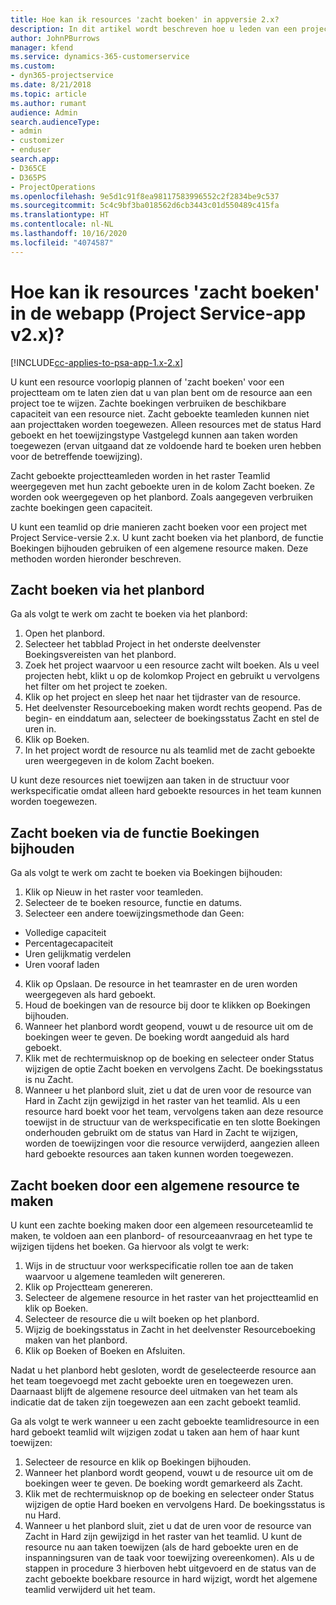 ```yaml
---
title: Hoe kan ik resources 'zacht boeken' in appversie 2.x?
description: In dit artikel wordt beschreven hoe u leden van een projectteam zacht boekt met Project Service.
author: JohnPBurrows
manager: kfend
ms.service: dynamics-365-customerservice
ms.custom:
- dyn365-projectservice
ms.date: 8/21/2018
ms.topic: article
ms.author: rumant
audience: Admin
search.audienceType:
- admin
- customizer
- enduser
search.app:
- D365CE
- D365PS
- ProjectOperations
ms.openlocfilehash: 9e5d1c91f8ea98117583996552c2f2834be9c537
ms.sourcegitcommit: 5c4c9bf3ba018562d6cb3443c01d550489c415fa
ms.translationtype: HT
ms.contentlocale: nl-NL
ms.lasthandoff: 10/16/2020
ms.locfileid: "4074587"
---
```

# <a name="how-do-i-soft-book-resources-in-the-web-app-project-service-app-v2x"></a>Hoe kan ik resources 'zacht boeken' in de webapp (Project Service-app v2.x)?

[!INCLUDE[cc-applies-to-psa-app-1.x-2.x](../includes/cc-applies-to-psa-app-1x-2x.md)]

U kunt een resource voorlopig plannen of 'zacht boeken' voor een projectteam om te laten zien dat u van plan bent om de resource aan een project toe te wijzen. Zachte boekingen verbruiken de beschikbare capaciteit van een resource niet. Zacht geboekte teamleden kunnen niet aan projecttaken worden toegewezen. Alleen resources met de status Hard geboekt en het toewijzingstype Vastgelegd kunnen aan taken worden toegewezen (ervan uitgaand dat ze voldoende hard te boeken uren hebben voor de betreffende toewijzing).

Zacht geboekte projectteamleden worden in het raster Teamlid weergegeven met hun zacht geboekte uren in de kolom Zacht boeken. Ze worden ook weergegeven op het planbord. Zoals aangegeven verbruiken zachte boekingen geen capaciteit.

U kunt een teamlid op drie manieren zacht boeken voor een project met Project Service-versie 2.x. U kunt zacht boeken via het planbord, de functie Boekingen bijhouden gebruiken of een algemene resource maken. Deze methoden worden hieronder beschreven.

## <a name="soft-book-with-the-schedule-board"></a>Zacht boeken via het planbord

Ga als volgt te werk om zacht te boeken via het planbord: 
1. Open het planbord.
2. Selecteer het tabblad Project in het onderste deelvenster Boekingsvereisten van het planbord.
3. Zoek het project waarvoor u een resource zacht wilt boeken. Als u veel projecten hebt, klikt u op de kolomkop Project en gebruikt u vervolgens het filter om het project te zoeken.
4. Klik op het project en sleep het naar het tijdraster van de resource.
5. Het deelvenster Resourceboeking maken wordt rechts geopend. Pas de begin- en einddatum aan, selecteer de boekingsstatus Zacht en stel de uren in. 
6. Klik op Boeken.
7. In het project wordt de resource nu als teamlid met de zacht geboekte uren weergegeven in de kolom Zacht boeken.

U kunt deze resources niet toewijzen aan taken in de structuur voor werkspecificatie omdat alleen hard geboekte resources in het team kunnen worden toegewezen.

## <a name="soft-book-using-the-maintain-bookings-feature"></a>Zacht boeken via de functie Boekingen bijhouden

Ga als volgt te werk om zacht te boeken via Boekingen bijhouden:
1. Klik op Nieuw in het raster voor teamleden.
2. Selecteer de te boeken resource, functie en datums.
3. Selecteer een andere toewijzingsmethode dan Geen:
- Volledige capaciteit
- Percentagecapaciteit
- Uren gelijkmatig verdelen
- Uren vooraf laden
4. Klik op Opslaan. De resource in het teamraster en de uren worden weergegeven als hard geboekt.
5. Houd de boekingen van de resource bij door te klikken op Boekingen bijhouden.
6. Wanneer het planbord wordt geopend, vouwt u de resource uit om de boekingen weer te geven. De boeking wordt aangeduid als hard geboekt.
7. Klik met de rechtermuisknop op de boeking en selecteer onder Status wijzigen de optie Zacht boeken en vervolgens Zacht. De boekingsstatus is nu Zacht.
8. Wanneer u het planbord sluit, ziet u dat de uren voor de resource van Hard in Zacht zijn gewijzigd in het raster van het teamlid.
Als u een resource hard boekt voor het team, vervolgens taken aan deze resource toewijst in de structuur van de werkspecificatie en ten slotte Boekingen onderhouden gebruikt om de status van Hard in Zacht te wijzigen, worden de toewijzingen voor die resource verwijderd, aangezien alleen hard geboekte resources aan taken kunnen worden toegewezen.

## <a name="soft-book-by-creating-a-generic-resource"></a>Zacht boeken door een algemene resource te maken

U kunt een zachte boeking maken door een algemeen resourceteamlid te maken, te voldoen aan een planbord- of resourceaanvraag en het type te wijzigen tijdens het boeken.
Ga hiervoor als volgt te werk:

1. Wijs in de structuur voor werkspecificatie rollen toe aan de taken waarvoor u algemene teamleden wilt genereren.
2. Klik op Projectteam genereren.
3. Selecteer de algemene resource in het raster van het projectteamlid en klik op Boeken.
4. Selecteer de resource die u wilt boeken op het planbord.
5. Wijzig de boekingsstatus in Zacht in het deelvenster Resourceboeking maken van het planbord.
6. Klik op Boeken of Boeken en Afsluiten.

Nadat u het planbord hebt gesloten, wordt de geselecteerde resource aan het team toegevoegd met zacht geboekte uren en toegewezen uren. Daarnaast blijft de algemene resource deel uitmaken van het team als indicatie dat de taken zijn toegewezen aan een zacht geboekt teamlid.

Ga als volgt te werk wanneer u een zacht geboekte teamlidresource in een hard geboekt teamlid wilt wijzigen zodat u taken aan hem of haar kunt toewijzen:

1. Selecteer de resource en klik op Boekingen bijhouden.
2. Wanneer het planbord wordt geopend, vouwt u de resource uit om de boekingen weer te geven. De boeking wordt gemarkeerd als Zacht.
3. Klik met de rechtermuisknop op de boeking en selecteer onder Status wijzigen de optie Hard boeken en vervolgens Hard. De boekingsstatus is nu Hard.
4. Wanneer u het planbord sluit, ziet u dat de uren voor de resource van Zacht in Hard zijn gewijzigd in het raster van het teamlid. U kunt de resource nu aan taken toewijzen (als de hard geboekte uren en de inspanningsuren van de taak voor toewijzing overeenkomen). Als u de stappen in procedure 3 hierboven hebt uitgevoerd en de status van de zacht geboekte boekbare resource in hard wijzigt, wordt het algemene teamlid verwijderd uit het team.
